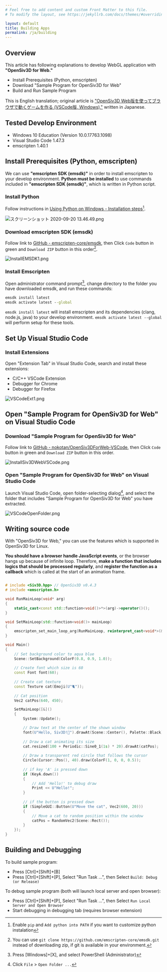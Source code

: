 ```yaml
---
# Feel free to add content and custom Front Matter to this file.
# To modify the layout, see https://jekyllrb.com/docs/themes/#overriding-theme-defaults

layout: default
title: Building Apps
permalink: /ja/building
---
```


## Overview

This article has following explanations to develop WebGL application with **"OpenSiv3D for Web."**

- Install Prerequisites (Python, emscripten)
- Download "Sample Program for OpenSiv3D for Web"
- Build and Run Sample Program

This is English translation; original article is ["OpenSiv3D Web版を使ってブラウザで動くゲームを作る (VSCode版, Windows),"](https://qiita.com/nokotan/items/8fc8a3c0837ac2f532f4) written in Japanese.

## Tested Develop Environment

- Windows 10 Education (Version 10.0.17763.1098)
- Visual Studio Code 1.47.3
- emscripten 1.40.1

## Install Prerequisites (Python, emscripten)

We can use **"emscripten SDK (emsdk)"** in order to install emscripten to your develop environment. **Python must be installed** to use commands included in **"emscripten SDK (emsdk)"**, which is written in Python script.

### Install Python

Follow instructions in [Using Python on Windows - Installation steps](https://docs.python.org/3/using/windows.html#installation-steps)[^custom-python].

[^custom-python]: Enable `pip` and `Add python into PATH` if you want to customize python instalation

![スクリーンショット 2020-09-20 13.46.49.png](https://qiita-image-store.s3.ap-northeast-1.amazonaws.com/0/158514/4d64cf59-fc85-eeee-b118-a34946b7abb1.png)

### Download emscripten SDK (emsdk)

Follow link to [GitHub - emscripten-core/emsdk](https://github.com/emscripten-core/emsdk/), then Click `Code` button in green and `Download ZIP` button in this order[^emsdk-git].

[^emsdk-git]: You can use `git clone https://github.com/emscripten-core/emsdk.git` instead of downloading zip, if git is available in your environment.

![InstallEMSDK1.png](https://qiita-image-store.s3.ap-northeast-1.amazonaws.com/0/158514/4b923473-ecf0-0266-950e-e5a8044ec60f.png)

### Install Emscripten

Open administrator command prompt[^admin-cmd], change directory to the folder you have downloaded emsdk, and run these commands:

[^admin-cmd]: Press [Windows]+[X], and select PowerShell (Administrator)

```bat
emsdk install latest
emsdk activate latest --global
```

`emsdk install latest` will install emscripten and its dependencies (clang, node.js, java) to your develop environment.
`emsdk activate latest --global` will perform setup for these tools.

## Set Up Visual Studio Code

### Install Extensions

Open "Extension Tab" in Visual Studio Code, search and install these extensions: 

- C/C++ VSCode Extension
- Debugger for Chrome
- Debugger for Firefox

![VSCodeExt1.png](https://qiita-image-store.s3.ap-northeast-1.amazonaws.com/0/158514/bf97ad48-9626-4898-d671-48b740ddaecc.png)

## Open "Sample Program for OpenSiv3D for Web" on Visual Studio Code

### Download "Sample Program for OpenSiv3D for Web"

Follow link to [GitHub - nokotan/OpenSiv3DForWeb-VSCode](https://github.com/nokotan/OpenSiv3DForWeb-VSCode), then Click `Code` button in green and `Download ZIP` button in this order.

![InstallSiv3DWebVSCode.png](https://qiita-image-store.s3.ap-northeast-1.amazonaws.com/0/158514/3c6d1c31-e6ff-0fb4-a00c-0086a2fafd12.png)

### Open "Sample Program for OpenSiv3D for Web" on Visual Studio Code

Launch Visual Studio Code, open folder-selecting dialog[^open-dialog], and select the folder that includes "Sample Program for OpenSiv3D for Web" you have extracted.

[^open-dialog]: Click `File` > `Open Folder ...`

  ![VSCodeOpenFolder.png](https://qiita-image-store.s3.ap-northeast-1.amazonaws.com/0/158514/385e8dfe-3f3a-431f-a8ed-63e2d491723c.png)

## Writing source code

With "OpenSiv3D for Web," you can use the features which is supported in OpenSiv3D  for Linux.

**You should have a browser handle JavaScript events**, or the browser hangs up because of infinite loop. Therefore, **make a function that includes logics that should be processed regularly**, and **register the function as a callback** which is called at the start of an animation frame.

```c++:Main.cpp

# include <Siv3D.hpp> // OpenSiv3D v0.4.3
# include <emscripten.h>

void RunMainLoop(void* arg)
{
	static_cast<const std::function<void()>*>(arg)->operator()();
}

void SetMainLoop(std::function<void()> mainLoop)
{
	emscripten_set_main_loop_arg(RunMainLoop, reinterpret_cast<void*>(&mainLoop), 0, 1);
}

void Main()
{
	// Set background color to aqua blue
	Scene::SetBackground(ColorF(0.8, 0.9, 1.0));
	
	// Create font which size is 60
	const Font font(60);
	
	// Create cat texture
	const Texture cat(Emoji(U"🐈"));
	
	// Cat position
	Vec2 catPos(640, 450);

	SetMainLoop([&]()
	{
		System::Update();

		// Draw text at the center of the shown window
		font(U"Hello, Siv3D!🐣").drawAt(Scene::Center(), Palette::Black);
		
		// Draw a cat animating its size
		cat.resized(100 + Periodic::Sine0_1(1s) * 20).drawAt(catPos);
		
		// Draw a transparent red circle that follows the cursor
		Circle(Cursor::Pos(), 40).draw(ColorF(1, 0, 0, 0.5));
		
		// if key 'A' is pressed down
		if (KeyA.down())
		{
			// Add 'Hello!' to debug draw
			Print << U"Hello!";
		}
		
		// if the button is pressed down
		if (SimpleGUI::Button(U"Move the cat", Vec2(600, 20)))
		{
			// Move a cat to random position within the window
			catPos = RandomVec2(Scene::Rect());
		}
	});
}
```

## Building and Debugging

To build sample program:

- Press [Ctrl]+[Shift]+[B]
- Press [Ctrl]+[Shift]+[P], Select "Run Task ...", then Select `Build: Debug (or Release)`

To debug sample program (both will launch local server and open browser):

- Press [Ctrl]+[Shift]+[P], Select "Run Task ...", then Select `Run Local Server and Open Browser`
- Start debugging in debugging tab (requires browser extension)
